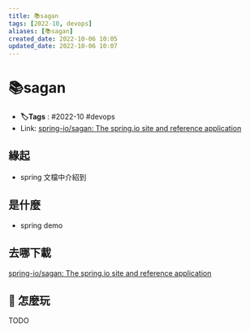 ```yaml
---
title: 📚sagan
tags: [2022-10, devops]
aliases: [📚sagan]
created_date: 2022-10-06 10:05
updated_date: 2022-10-06 10:07
---
```


# 📚sagan

- **🏷️Tags** :  #2022-10 #devops 
- Link: [spring-io/sagan: The spring.io site and reference application](https://github.com/spring-io/sagan)

## 緣起

- spring 文檔中介紹到

## 是什麼

- spring demo

## 去哪下載

[spring-io/sagan: The spring.io site and reference application](https://github.com/spring-io/sagan)

## 📝 怎麼玩

TODO
